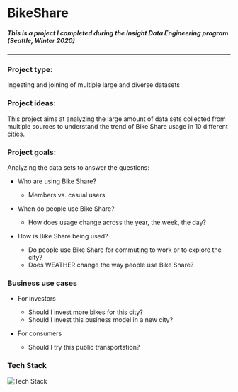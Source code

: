 # BikeShare
##### This is a project I completed during the Insight Data Engineering program (Seattle, Winter 2020)
---
### Project type: 
Ingesting and joining of multiple large and diverse datasets

### Project ideas:
This project aims at analyzing the large amount of data sets collected from multiple sources to understand the trend of Bike Share usage in 10 different cities.

### Project goals:
Analyzing the data sets to answer the questions:

* Who are using Bike Share?
  * Members vs. casual users

* When do people use Bike Share?
  * How does usage change across the year, the week, the day?

* How is Bike Share being used?
  * Do people use Bike Share for commuting to work or to explore the city?
  * Does WEATHER change the way people use Bike Share?

### Business use cases

* For investors
  * Should I invest more bikes for this city?
  * Should I invest this business model in a new city?

* For consumers
  * Should I try this public transportation?

### Tech Stack
![Tech Stack](https://github.com/dinhl/BikeShare/tree/master/image)
